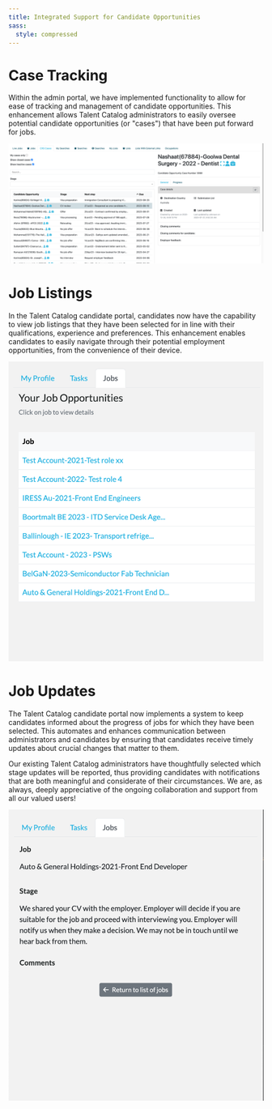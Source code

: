 ```yaml
---
title: Integrated Support for Candidate Opportunities
sass:
  style: compressed
---
```


# Case Tracking

Within the admin portal, we have implemented functionality to allow for ease of tracking and management of candidate 
opportunities. This enhancement allows Talent Catalog administrators to easily oversee potential candidate 
opportunities (or "cases") that have been put forward for jobs.

<div class="card-image-container">
  <img src="./../assets/images/v210/CandidateOpportunitiesCRS.png" alt="Job Opportunity Cases" class="card-image">
</div>

# Job Listings

In the Talent Catalog candidate portal, candidates now have the capability to view job listings that they have been 
selected for in line with their qualifications, experience and preferences. This enhancement enables candidates to 
easily navigate through their potential employment opportunities, from the convenience of their device.

<div class="card-image-container-narrow">
  <img src="./../assets/images/v210/JobListings.png" alt="Candidate Job Listings" class="card-image">
</div>

# Job Updates

The Talent Catalog candidate portal now implements a system to keep candidates informed about the progress of jobs for 
which they have been selected. This automates and enhances communication between administrators and candidates by 
ensuring that candidates receive timely updates about crucial changes that matter to them. 

Our existing Talent Catalog administrators have thoughtfully selected which stage updates will be reported, thus
providing candidates with notifications that are both meaningful and considerate of their circumstances. We are, as
always, deeply appreciative of the ongoing collaboration and support from all our valued users!

<div class="card-image-container-narrow">
  <img src="./../assets/images/v210/JobStageUpdates.png" alt="Candidate Job Stage Updates" class="card-image">
</div>
